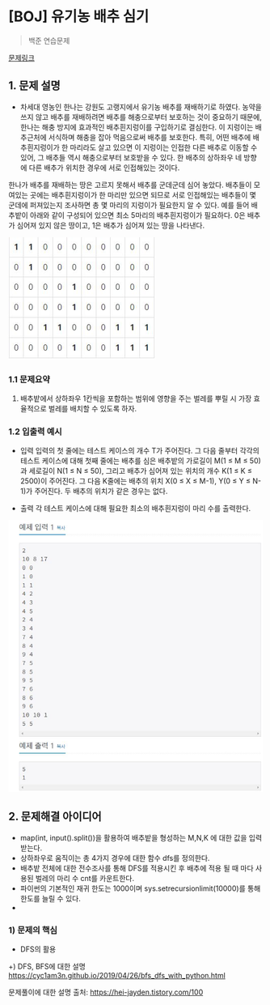 # [BOJ] 유기농 배추 심기

> 백준 연습문제

[문제링크](https://www.acmicpc.net/problem/1012)

## 1. 문제 설명
- 차세대 영농인 한나는 강원도 고랭지에서 유기농 배추를 재배하기로 하였다. 농약을 쓰지 않고 배추를 재배하려면 배추를 해충으로부터 보호하는 것이 중요하기 때문에, 한나는 해충 방지에 효과적인 배추흰지렁이를 구입하기로 결심한다. 이 지렁이는 배추근처에 서식하며 해충을 잡아 먹음으로써 배추를 보호한다. 특히, 어떤 배추에 배추흰지렁이가 한 마리라도 살고 있으면 이 지렁이는 인접한 다른 배추로 이동할 수 있어, 그 배추들 역시 해충으로부터 보호받을 수 있다. 한 배추의 상하좌우 네 방향에 다른 배추가 위치한 경우에 서로 인접해있는 것이다.

한나가 배추를 재배하는 땅은 고르지 못해서 배추를 군데군데 심어 놓았다. 배추들이 모여있는 곳에는 배추흰지렁이가 한 마리만 있으면 되므로 서로 인접해있는 배추들이 몇 군데에 퍼져있는지 조사하면 총 몇 마리의 지렁이가 필요한지 알 수 있다. 예를 들어 배추밭이 아래와 같이 구성되어 있으면 최소 5마리의 배추흰지렁이가 필요하다. 0은 배추가 심어져 있지 않은 땅이고, 1은 배추가 심어져 있는 땅을 나타낸다.

<img src='문제 예시.jpg'>

### 1.1 문제요약

1. 배추밭에서 상하좌우 1칸씩을 포함하는 범위에 영향을 주는 벌레를 뿌릴 시 가장 효율적으로 벌레를 배치할 수 있도록 하자.

### 1.2 입출력 예시

- 입력
  입력의 첫 줄에는 테스트 케이스의 개수 T가 주어진다. 그 다음 줄부터 각각의 테스트 케이스에 대해 첫째 줄에는 배추를 심은 배추밭의 가로길이 M(1 ≤ M ≤ 50)과 세로길이 N(1 ≤ N ≤ 50), 그리고 배추가 심어져 있는 위치의 개수 K(1 ≤ K ≤ 2500)이 주어진다. 그 다음 K줄에는 배추의 위치 X(0 ≤ X ≤ M-1), Y(0 ≤ Y ≤ N-1)가 주어진다. 두 배추의 위치가 같은 경우는 없다.
  
- 출력
  각 테스트 케이스에 대해 필요한 최소의 배추흰지렁이 마리 수를 출력한다.

<img src='입출력 예시.jpg'>

## 2. 문제해결 아이디어
- map(int, input().split())을 활용하여 배추밭을 형성하는 M,N,K 에 대한 값을 입력받는다.
- 상하좌우로 움직이는 총 4가지 경우에 대한 함수 dfs를 정의한다.
- 배추밭 전체에 대한 전수조사를 통해 DFS를 적용시킨 후 배추에 적용 될 때 마다 사용된 벌레의 마리 수 cnt를 카운트한다.
- 파이썬의 기본적인 재귀 한도는 1000이며 sys.setrecursionlimit(10000)를 통해 한도를 늘릴 수 있다.
- 

### 1) 문제의 핵심
- DFS의 활용

+) DFS, BFS에 대한 설명
https://cyc1am3n.github.io/2019/04/26/bfs_dfs_with_python.html

문제풀이에 대한 설명 출처: https://hei-jayden.tistory.com/100
